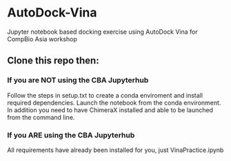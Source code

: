 # AutoDock-Vina
Jupyter notebook based docking exercise using AutoDock Vina for CompBio Asia workshop

## Clone this repo then:

### If you are NOT using the CBA Jupyterhub 
Follow the steps in setup.txt to create a conda enviroment and install required dependencies. Launch the notebook from the conda environment. In addition you need to have ChimeraX installed and able to be launched from the command line.

### If you ARE using the CBA Jupyterhub 
All requirements have already been installed for you, just VinaPractice.ipynb
